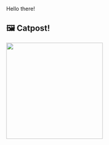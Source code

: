 Hello there!



## 🖼️ Catpost!

<sub>
    <img src="https://cdn2.thecatapi.com/images/E4eCy73TG.jpg" height="256">
</sub>

